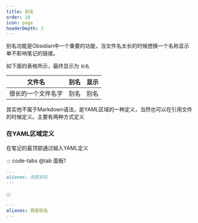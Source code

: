 ```yaml
---
title: 别名
order: 18
icon: page
headerDepth: 2
---
```

别名功能是Obsidian中一个重要的功能，当文件名太长的时候想换一个名称显示单不影响笔记的链接。

如下面的表格所示，最终显示为 `长名`

| 文件名             | 别名 | 显示 |
| ------------------ | ---- | ---- |
| 很长的一个文件名字 | 别名 | 别名 |

其实他不属于Markdown语法，是YAML区域的一种定义，当然也可以在引用文件的时候定义。主要有两种方式定义

### 在YAML区域定义
在笔记的最顶部通过输入YAML定义

::: code-tabs
@tab 面板1
```markdown
---
aliases: 我是别名
---
```
:::


```yaml
---
aliases: 我是别名
---
```

